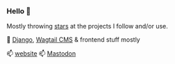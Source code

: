 ### Hello 👋

Mostly throwing [stars](https://github.com/krzysztofjeziorny?tab=stars) at the projects I follow and/or use. 

🌱 [Django](https://github.com/django/django), [Wagtail CMS](https://github.com/wagtail/wagtail) & frontend stuff mostly

📫 [website](https://jeziorny.net) 📫 [Mastodon](https://fosstodon.org/@konsonantenboy)
